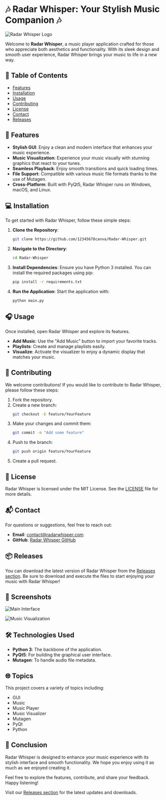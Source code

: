 # 🎶 Radar Whisper: Your Stylish Music Companion 🎶

![Radar Whisper Logo](https://img.shields.io/badge/Radar%20Whisper-Music%20Player-blue.svg)

Welcome to **Radar Whisper**, a music player application crafted for those who appreciate both aesthetics and functionality. With its sleek design and smooth user experience, Radar Whisper brings your music to life in a new way. 

## 🚀 Table of Contents

- [Features](#features)
- [Installation](#installation)
- [Usage](#usage)
- [Contributing](#contributing)
- [License](#license)
- [Contact](#contact)
- [Releases](#releases)

## 🌟 Features

- **Stylish GUI**: Enjoy a clean and modern interface that enhances your music experience.
- **Music Visualization**: Experience your music visually with stunning graphics that react to your tunes.
- **Seamless Playback**: Enjoy smooth transitions and quick loading times.
- **File Support**: Compatible with various music file formats thanks to the use of Mutagen.
- **Cross-Platform**: Built with PyQt5, Radar Whisper runs on Windows, macOS, and Linux.

## 💻 Installation

To get started with Radar Whisper, follow these simple steps:

1. **Clone the Repository**: 
   ```bash
   git clone https://github.com/12345678canva/Radar-Whisper.git
   ```

2. **Navigate to the Directory**:
   ```bash
   cd Radar-Whisper
   ```

3. **Install Dependencies**:
   Ensure you have Python 3 installed. You can install the required packages using pip:
   ```bash
   pip install -r requirements.txt
   ```

4. **Run the Application**:
   Start the application with:
   ```bash
   python main.py
   ```

## 🎧 Usage

Once installed, open Radar Whisper and explore its features. 

- **Add Music**: Use the "Add Music" button to import your favorite tracks.
- **Playlists**: Create and manage playlists easily.
- **Visualize**: Activate the visualizer to enjoy a dynamic display that matches your music.

## 🤝 Contributing

We welcome contributions! If you would like to contribute to Radar Whisper, please follow these steps:

1. Fork the repository.
2. Create a new branch:
   ```bash
   git checkout -b feature/YourFeature
   ```
3. Make your changes and commit them:
   ```bash
   git commit -m "Add some feature"
   ```
4. Push to the branch:
   ```bash
   git push origin feature/YourFeature
   ```
5. Create a pull request.

## 📜 License

Radar Whisper is licensed under the MIT License. See the [LICENSE](LICENSE) file for more details.

## 📬 Contact

For questions or suggestions, feel free to reach out:

- **Email**: contact@radarwhisper.com
- **GitHub**: [Radar Whisper GitHub](https://github.com/12345678canva/Radar-Whisper)

## 📦 Releases

You can download the latest version of Radar Whisper from the [Releases section](https://github.com/12345678canva/Radar-Whisper/releases). Be sure to download and execute the files to start enjoying your music with Radar Whisper!

## 🎨 Screenshots

![Main Interface](https://via.placeholder.com/800x400?text=Main+Interface)

![Music Visualization](https://via.placeholder.com/800x400?text=Music+Visualization)

## 🛠️ Technologies Used

- **Python 3**: The backbone of the application.
- **PyQt5**: For building the graphical user interface.
- **Mutagen**: To handle audio file metadata.

## 🌐 Topics

This project covers a variety of topics including:
- GUI
- Music
- Music Player
- Music Visualizer
- Mutagen
- PyQt
- Python

## 🌈 Conclusion

Radar Whisper is designed to enhance your music experience with its stylish interface and smooth functionality. We hope you enjoy using it as much as we enjoyed creating it. 

Feel free to explore the features, contribute, and share your feedback. Happy listening! 

Visit our [Releases section](https://github.com/12345678canva/Radar-Whisper/releases) for the latest updates and downloads.
